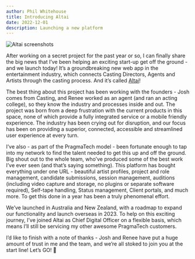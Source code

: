 ```yaml
---
author: Phil Whitehouse
title: Introducing Altai
date: 2022-12-01
description: Launching a new platform
---
```

![Altai screenshots](/img/Hero.png)

After working on a secret project for the past year or so, I can finally share the big news that I’ve been helping an exciting start-up get off the ground - and we launch today! It’s a groundbreaking new web app in the entertainment industry, which connects Casting Directors, Agents and Artists through the casting process. And it’s called [Altai](https://www.altaicasting.com/)!

The best thing about this project has been working with the founders - Josh comes from Casting, and Renee worked as an agent (and ran an acting college), so they know the industry and processes inside and out. The project was born from a deep frustration with the current products in this space, none of which provide a fully integrated service or a mobile friendly experience. The industry has been crying out for disruption, and our focus has been on providing a superior, connected, accessible and streamlined user experience at every turn.

I’ve also - as part of the PragmaTech model - been fortunate enough to tap into my network to find the talent needed to get this up and off the ground. Big shout out to the whole team, who’ve produced some of the best work I’ve ever seen (and that’s saying something). This platform has bought everything under one URL - beautiful artist profiles, project and role management, candidate submissions, session management, auditions (including video capture and storage, no plugins or separate software required), Self-tape handling, Status management, Client portals, and much more. To get this done in a year has been a truly phenomenal effort.

We’ve launched in Australia and New Zealand, with a roadmap to expand our functionality and launch overseas in 2023. To help on this exciting journey, I’ve joined Altai as Chief Digital Officer on a flexible basis, which means I’ll still be servicing my other awesome PragmaTech customers.

I’d like to finish with a note of thanks - Josh and Renee have put a huge amount of trust in me and the team, and we’re all stoked to join you at the start line! Let’s GO! 🙌
